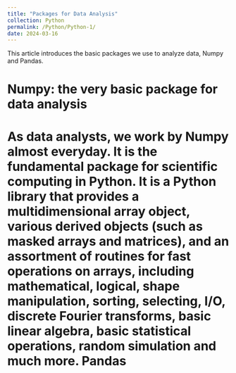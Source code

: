 ```yaml
---
title: "Packages for Data Analysis"
collection: Python
permalink: /Python/Python-1/
date: 2024-03-16
---
```


This article introduces the basic packages we use to analyze  data, Numpy and Pandas.

Numpy: the very basic package for data analysis 
======
As data analysts, we work by Numpy almost everyday. 
It is the fundamental package for scientific computing in Python.
It is a Python library that provides a multidimensional array object, various derived objects (such as masked arrays and matrices), and an assortment of routines for fast operations on arrays, including mathematical, logical, shape manipulation, sorting, selecting, I/O, discrete Fourier transforms, basic linear algebra, basic statistical operations, random simulation and much more.
Pandas
======